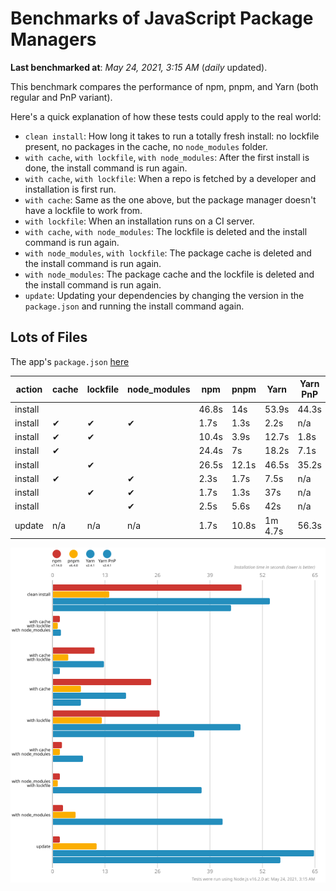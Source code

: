 # Benchmarks of JavaScript Package Managers

**Last benchmarked at**: _May 24, 2021, 3:15 AM_ (_daily_ updated).

This benchmark compares the performance of npm, pnpm, and Yarn (both regular and PnP variant).

Here's a quick explanation of how these tests could apply to the real world:

- `clean install`: How long it takes to run a totally fresh install: no lockfile present, no packages in the cache, no `node_modules` folder.
- `with cache`, `with lockfile`, `with node_modules`: After the first install is done, the install command is run again.
- `with cache`, `with lockfile`: When a repo is fetched by a developer and installation is first run.
- `with cache`: Same as the one above, but the package manager doesn't have a lockfile to work from.
- `with lockfile`: When an installation runs on a CI server.
- `with cache`, `with node_modules`: The lockfile is deleted and the install command is run again.
- `with node_modules`, `with lockfile`: The package cache is deleted and the install command is run again.
- `with node_modules`: The package cache and the lockfile is deleted and the install command is run again.
- `update`: Updating your dependencies by changing the version in the `package.json` and running the install command again.

## Lots of Files

The app's `package.json` [here](https://github.com/pnpm/pnpm.github.io/blob/main/benchmarks/fixtures/alotta-files/package.json)

| action  | cache | lockfile | node_modules| npm | pnpm | Yarn | Yarn PnP |
| ---     | ---   | ---      | ---         | --- | ---  | ---  | ---      |
| install |       |          |             | 46.8s | 14s | 53.9s | 44.3s |
| install | ✔     | ✔        | ✔           | 1.7s | 1.3s | 2.2s | n/a |
| install | ✔     | ✔        |             | 10.4s | 3.9s | 12.7s | 1.8s |
| install | ✔     |          |             | 24.4s | 7s | 18.2s | 7.1s |
| install |       | ✔        |             | 26.5s | 12.1s | 46.5s | 35.2s |
| install | ✔     |          | ✔           | 2.3s | 1.7s | 7.5s | n/a |
| install |       | ✔        | ✔           | 1.7s | 1.3s | 37s | n/a |
| install |       |          | ✔           | 2.5s | 5.6s | 42s | n/a |
| update  | n/a   | n/a      | n/a         | 1.7s | 10.8s | 1m 4.7s | 56.3s |

![Graph of the alotta-files results](../../static/img/benchmarks/alotta-files.svg)